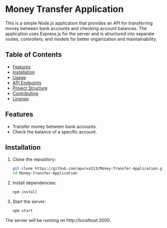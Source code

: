# Money Transfer Application

This is a simple Node.js application that provides an API for transferring money between bank accounts and checking account balances. The application uses Express.js for the server and is structured into separate routes, controllers, and models for better organization and maintainability.

## Table of Contents

- [Features](#features)
- [Installation](#installation)
- [Usage](#usage)
- [API Endpoints](#api-endpoints)
- [Project Structure](#project-structure)
- [Contributing](#contributing)
- [License](#license)

## Features

- Transfer money between bank accounts.
- Check the balance of a specific account.

## Installation

1. Clone the repository:
   ```bash
   git clone https://github.com/apurva313/Money-Transfer-Application.git
   cd Money-Transfer-Application

2. Install dependencies:
   ```bash
   npm install
3. Start the server:
   ```bash
   npm start
The server will be running on http://localhost:3000.

